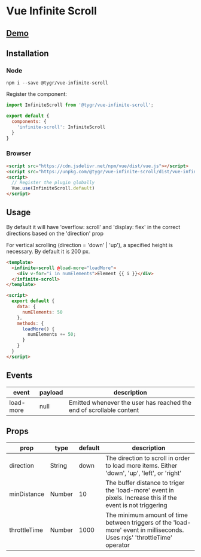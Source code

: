 # Vue Infinite Scroll

## [Demo](http://vue-infinite-scroll.tygr.info)

## Installation

### Node

```npm i --save @tygr/vue-infinite-scroll```

Register the component:

```javascript
import InfiniteScroll from '@tygr/vue-infinite-scroll';

export default {
  components: {
    'infinite-scroll': InfiniteScroll
  }
}
```

### Browser

```html
<script src="https://cdn.jsdelivr.net/npm/vue/dist/vue.js"></script>
<script src="https://unpkg.com/@tygr/vue-infinite-scroll/dist/vue-infinite-scroll.min.js"></script>
<script>
  // Register the plugin globally
  Vue.use(InfiniteScroll.default)
</script>
```

## Usage

By default it will have 'overflow: scroll' and 'display: flex' in the correct directions based on the 'direction' prop

For vertical scrolling (direction = 'down' | 'up'), a specified height is necessary. By default it is 200 px.

```html
<template>
  <infinite-scroll @load-more="loadMore">
    <div v-for="i in numElements">Element {{ i }}</div>
  </infinite-scroll>
</template>

<script>
  export default {
    data: {
      numElements: 50
    },
    methods: {
      loadMore() {
        numElements += 50;
      }
    }
  }
</script>
```

## Events

| event     | payload | description                                                         |
| --------- | ------- | ------------------------------------------------------------------- |
| load-more | null    | Emitted whenever the user has reached the end of scrollable content |

## Props

| prop          | type    | default | description                                                                                                               |
| ------------- | ------- | ------- | ------------------------------------------------------------------------------------------------------------------------- |
| direction     | String  | down    | The direction to scroll in order to load more items. Either 'down', 'up', 'left', or 'right'                              |
| minDistance   | Number  | 10      | The buffer distance to triger the 'load-more' event in pixels. Increase this if the event is not triggering               |
| throttleTime  | Number  | 1000    | The minimum amount of time between triggers of the 'load-more' event in milliseconds. Uses rxjs' 'throttleTime' operator  |